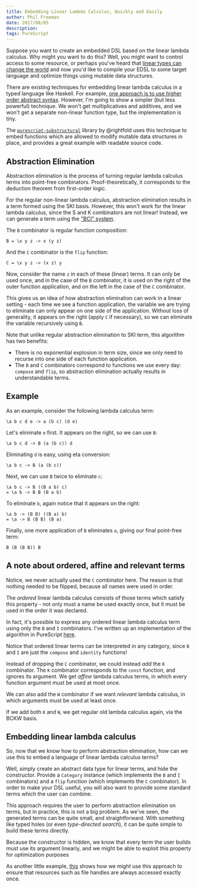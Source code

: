 ```yaml
---
title: Embedding Linear Lambda Calculus, Quickly and Easily
author: Phil Freeman
date: 2017/08/05
description:
tags: PureScript
---
```


Suppose you want to create an embedded DSL based on the linear lambda calculus. Why might you want to do this? Well, you might want to control access to some resource, or perhaps you've heard that [linear types can change the world][Wadler] and now you'd like to compile your EDSL to some target language and optimize things using mutable data structures.

There are existing techniques for embedding linear lambda calculus in a typed language like Haskell. For example, [one approach is to use higher order abstract syntax][Polakow]. However, I'm going to show a simpler (but less powerful) technique. We won't get multiplicatives and additives, and we won't get a separate non-linear function type, but the implementation is tiny.

The [`purescript-substructural`][Substructural] library by @rightfold uses this technique to embed functions which are allowed to modify mutable data structures in place, and provides a great example with readable source code.

[Wadler]: http://citeseerx.ist.psu.edu/viewdoc/summary?doi=10.1.1.31.5002 "Liner types can change the world!"
[Polakow]: http://dl.acm.org/citation.cfm?id=2804309 "Embedding a full linear lambda calculus in Haskell"
[Substructural]: https://pursuit.purescript.org/packages/purescript-substructural/ "`purescript-substructural`"

## Abstraction Elimination

Abstraction elimination is the process of turning regular lambda calculus terms into point-free combinators. Proof-theoretically, it corresponds to the deduction theorem from first-order logic.

For the regular non-linear lambda calculus, abstraction elimination results in a term formed using the SKI basis. However, this won't work for the linear lambda calculus, since the S and K combinators are not linear! Instead, we can generate a term using the ["BCI" system][BCKW].

The `B` combinator is regular function composition:

```
B = \x y z -> x (y z)
```

And the `C` combinator is the `flip` function:

```
C = \x y z -> (x z) y
```

Now, consider the name `z` in each of these (linear) terms. It can only be used once, and in the case of the `B` combinator, it is used on the right of the outer function application, and on the left in the case of the `C` combinator.

This gives us an idea of how abstraction elimination can work in a linear setting - each time we see a function application, the variable we are trying to eliminate can only appear on one side of the application. Without loss of generality, it appears on the right (apply `C` if necessary), so we can eliminate the variable recursively using `B`.

Note that unlike regular abstraction elimination to SKI term, this algorithm has two benefits:

- There is no exponential explosion in term size, since we only need to recurse into one side of each function application.
- The `B` and `C` combinators correspond to functions we use every day: `compose` and `flip`, so abstraction elimination actually results in understandable terms.

[BCKW]: https://en.wikipedia.org/wiki/B,_C,_K,_W_system "B, C, K, W system"

## Example

As an example, consider the following lambda calculus term:

```
\a b c d e -> a (b c) (d e)
```

Let's eliminate `e` first. It appears on the right, so we can use `B`:

```
\a b c d -> B (a (b c)) d
```

Eliminating `d` is easy, using eta conversion:

```
\a b c -> B (a (b c))
```

Next, we can use `B` twice to eliminate `c`:

```
\a b c -> B ((B a b) c)
= \a b -> B B (B a b)
```

To eliminate `b`, again notice that it appears on the right:

```
\a b -> (B B) ((B a) b)
= \a -> B (B B) (B a)
```

Finally, one more application of `B` eliminates `a`, giving our final point-free term:

```
B (B (B B)) B
```

## A note about ordered, affine and relevant terms

Notice, we never actually used the `C` combinator here. The reason is that nothing needed to be flipped, because all names were used in order.

The _ordered_ linear lambda calculus consists of those terms which satisfy this property - not only must a name be used exactly once, but it must be used in the order it was declared.

In fact, it's possible to express any ordered linear lambda calculus term using only the `B` and `I` combinators. I've written up an implementation of the algorithm in PureScript [here](http://try.purescript.org/?gist=7c3055b578a58428aeb31cfa43162b23).

Notice that ordered linear terms can be interpreted in any category, since `B` and `I` are just the `compose` and `identity` functions!

Instead of dropping the `C` combinator, we could instead _add_ the `K` combinator. The `K` combinator corresponds to the `const` function, and ignores its argument. We get _affine_ lambda calculus terms, in which every function argument must be used at most once.

We can also add the `W` combinator if we want _relevant_ lambda calculus, in which arguments must be used at least once.

If we add both `K` and `W`, we get regular old lambda calculus again, via the BCKW basis.

## Embedding linear lambda calculus

So, now that we know how to perform abstraction elimination, how can we use this to embed a language of linear lambda calculus terms?

Well, simply create an abstract data type for linear terms, and hide the constructor. Provide a `Category` instance (which implements the `B` and `I` combinators) and a `flip` function (which implements the `C` combinator). In order to make your DSL useful, you will also want to provide some standard terms which the user can combine.

This approach requires the user to perform abstraction elimination on terms, but in practice, this is not a big problem. As we've seen, the generated terms can be quite small, and straightforward. With something like typed holes (or even _type-directed search_), it can be quite simple to build these terms directly.

Because the constructor is hidden, we know that every term the user builds must use its argument linearly, and we might be able to exploit this property for optimization purposes

As another little example, [this](http://try.purescript.org/?gist=51d7971a85d6e1cd38b02e04e2fa1ced) shows how we might use this approach to ensure that resources such as file handles are always accessed exactly once.
